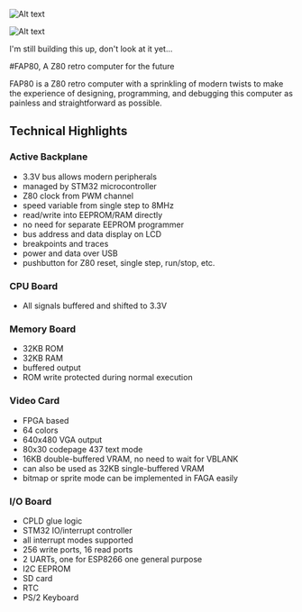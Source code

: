 
![Alt text](http://i.imgur.com/f08Pt1o.jpg)

![Alt text](http://i.imgur.com/XjIJ9EY.jpg)

I'm still building this up, don't look at it yet...


#FAP80, A Z80 retro computer for the future

FAP80 is a Z80 retro computer with a sprinkling of modern twists to make the experience of designing, programming, and debugging this computer as painless and straightforward as possible.

## Technical Highlights

### Active Backplane

* 3.3V bus allows modern peripherals
* managed by STM32 microcontroller
* Z80 clock from PWM channel
* speed variable from single step to 8MHz
* read/write into EEPROM/RAM directly
* no need for separate EEPROM programmer
* bus address and data display on LCD
* breakpoints and traces
* power and data over USB
* pushbutton for Z80 reset, single step, run/stop, etc.

### CPU Board
* All signals buffered and shifted to 3.3V

### Memory Board
* 32KB ROM
* 32KB RAM
* buffered output
* ROM write protected during normal execution

### Video Card
* FPGA based
* 64 colors
* 640x480 VGA output
* 80x30 codepage 437 text mode
* 16KB double-buffered VRAM, no need to wait for VBLANK
* can also be used as 32KB single-buffered VRAM
* bitmap or sprite mode can be implemented in FAGA easily

### I/O Board
* CPLD glue logic
* STM32 IO/interrupt controller
* all interrupt modes supported
* 256 write ports, 16 read ports
* 2 UARTs, one for ESP8266 one general purpose
* I2C EEPROM
* SD card
* RTC
* PS/2 Keyboard
